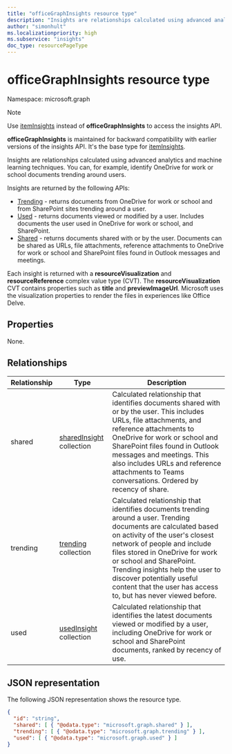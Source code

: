 ```yaml
---
title: "officeGraphInsights resource type"
description: "Insights are relationships calculated using advanced analytics and machine learning techniques."
author: "simonhult"
ms.localizationpriority: high
ms.subservice: "insights"
doc_type: resourcePageType
---
```


# officeGraphInsights resource type

Namespace: microsoft.graph

> [!NOTE]
> Use [itemInsights](iteminsights.md) instead of **officeGraphInsights** to access the insights API.
> 
> **officeGraphInsights** is maintained for backward compatibility with earlier versions of the insights API. It's the base type for [itemInsights](iteminsights.md).

Insights are relationships calculated using advanced analytics and machine learning techniques. You can, for example, identify OneDrive for work or school documents trending around users.

Insights are returned by the following APIs:

- [Trending](insights-trending.md) - returns documents from OneDrive for work or school and from SharePoint sites trending around a user.
- [Used](insights-used.md) - returns documents viewed or modified by a user. Includes documents the user used in OneDrive for work or school, and SharePoint.
- [Shared](insights-shared.md) - returns documents shared with or by the user. Documents can be shared as URLs, file attachments, reference attachments to OneDrive for work or school and SharePoint files found in Outlook messages and meetings.

Each insight is returned with a **resourceVisualization** and **resourceReference** complex value type (CVT). The **resourceVisualization** CVT contains properties such as **title** and **previewImageUrl**. Microsoft uses the visualization properties to render the files in experiences like Office Delve.

## Properties
None.

## Relationships

| Relationship      | Type          | Description  |
| ------------- |---------------| -------------|
| shared    	| [sharedInsight](insights-shared.md) collection		| Calculated relationship that identifies documents shared with or by the user. This includes URLs, file attachments, and reference attachments to OneDrive for work or school and SharePoint files found in Outlook messages and meetings. This also includes URLs and reference attachments to Teams conversations. Ordered by recency of share.|
| trending    	| [trending](insights-trending.md) collection		| Calculated relationship that identifies documents trending around a user. Trending documents are calculated based on activity of the user's closest network of people and include files stored in OneDrive for work or school and SharePoint. Trending insights help the user to discover potentially useful content that the user has access to, but has never viewed before.|
| used    	| [usedInsight](insights-used.md) collection		| Calculated relationship that identifies the latest documents viewed or modified by a user, including OneDrive for work or school and SharePoint documents, ranked by recency of use.|

## JSON representation

The following JSON representation shows the resource type.
<!-- {
  "blockType": "resource",
  "keyProperty":"id",
  "baseType":"microsoft.graph.entity",
  "optionalProperties": [
    "trending",
    "used",
    "shared"
  ],
  "@odata.type": "microsoft.graph.officeGraphInsights"
}-->

```json
{
  "id": "string",
  "shared": [ { "@odata.type": "microsoft.graph.shared" } ],
  "trending": [ { "@odata.type": "microsoft.graph.trending" } ],
  "used": [ { "@odata.type": "microsoft.graph.used" } ]
}
```

